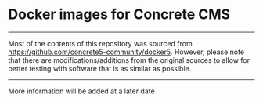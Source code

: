 # Docker images for Concrete CMS

---

Most of the contents of this repository was sourced from https://github.com/concrete5-community/docker5. However, please note that there are modifications/additions from the original sources to allow for better testing with software that is as similar as possible.

---

More information will be added at a later date
